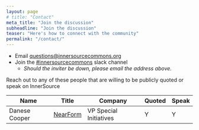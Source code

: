 ```yaml
---
layout: page
# title: "Contact"
meta_title: "Join the discussion"
subheadline: "Join the discussion"
teaser: "Here's how to connect with the community"
permalink: "/contact/"
---
```


* Email <questions@innersourcecommons.org>
* Join the [#innersourcecommons](https://isc-inviter.herokuapp.com/) slack channel
    - *Should the inviter be down, please email the address above.*

Reach out to any of these people that are willing to be publicly quoted or speak on InnerSource

| Name | Title | Company | Quoted | Speak |
|------|-------|---------|----------------|------------------|
| Danese Cooper | [NearForm](https://www.nearform.com/) | VP Special Initiatives | Y | Y |
